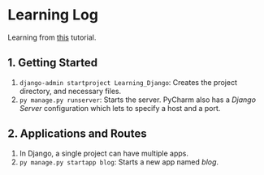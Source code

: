 # Learning Log

Learning from [this](https://www.youtube.com/playlist?list=PL-osiE80TeTtoQCKZ03TU5fNfx2UY6U4p) tutorial.

## 1. Getting Started
1. `django-admin startproject Learning_Django`: Creates the project directory, and necessary files.
1. `py manage.py runserver`: Starts the server. PyCharm also has a *Django Server* configuration which lets to specify a host and a port.

## 2. Applications and Routes
1. In Django, a single project can have multiple apps.
1. `py manage.py startapp blog`: Starts a new app named *blog*.
